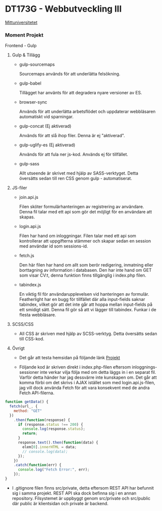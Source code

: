 # DT173G - Webbutveckling III

[Mittuniversitetet](https://www.miun.se/ "Mittuniversitetets Hemsida")

### Moment Projekt

Frontend - Gulp

1.  Gulp & Tillägg

    - gulp-sourcemaps
      
      Sourcemaps används för att underlätta felsökning.

    - gulp-babel
      
      Tillägget har använts för att degradera nyare versioner av ES.

    - browser-sync
      
      Används för att underlätta arbetsflödet och uppdaterar webbläsaren automatiskt vid sparningar.

    - gulp-concat (Ej aktiverad)
      
      Används för att slå ihop filer. Denna är ej "aktiverad".

    - gulp-uglify-es (Ej aktiverad)
      
      Används för att fula ner js-kod. Används ej för tillfället.

    - gulp-sass
      
      Allt utseende är skrivet med hjälp av SASS-verktyget. Detta översätts sedan till ren CSS genom gulp - automatiserat.

2.  JS-filer

    - join.api.js
      
      Filen sköter formulärhanteringen av registrering av användare. Denna fil talar med ett api som gör det möjligt för en användare att skapas.

    - login.api.js
      
      Filen har hand om inloggningar. Filen talar med ett api som kontrollerar att uppgifterna stämmer och skapar sedan en session med användar id som sessions-id.

    - fetch.js
      
      Den här filen har hand om allt som berör redigering, inmatning eller borttagning av information i databasen. Den har inte hand om GET som visar CV:t, denna funktion finns tillgänglig i index.php filen.

    - tabindex.js
      
      En viktig fil för användarupplevelsen vid hanteringen av formulär. Featherlight har en bugg för tillfället där alla input-fields saknar tabindex, vilket gör att det inte går att hoppa mellan input-fields på ett smidigt sätt. Denna fil gör så att vi lägger till tabindex. Funkar i de flesta webbläsare.

3.  SCSS/CSS

    - All CSS är skriven med hjälp av SCSS-verktyg. Detta översätts sedan till CSS-kod.

4.  Övrigt

    - Det går att testa hemsidan på följande länk [Projekt](http://studenter.miun.se/~frfr1800/DT173G/proj/public/ "Testa hemsidan")

    - Följande kod är skriven direkt i index.php-filen eftersom inloggnings-sessioner inte verkar vilja följa med om detta läggs in i en separat fil. Varför detta händer har jag dessvärre inte kunskapen om. Det går att komma förbi om det skrivs i AJAX istället som med login.api.js-filen, jag vill dock använda Fetch för att vara konsekvent med de andra Fetch API-filerna.

```javascript
function getData() {
  fetch(url_, {
    method: "GET"
  })
    .then(function(response) {
      if (response.status !== 200) {
        console.log(response.status);
        return;
      }
      response.text().then(function(data) {
        elem[0].innerHTML = data;
        // console.log(data);
      });
    })
    .catch(function(err) {
      console.log("Fetch Error:", err);
    });
}
```

- I .gitignore filen finns src/private, detta eftersom REST API har befunnit sig i samma projekt. REST API ska dock befinna sig i en annan repository. Filsystemet är uppbyggt genom src/private och src/public där public är klientsidan och private är backend.
